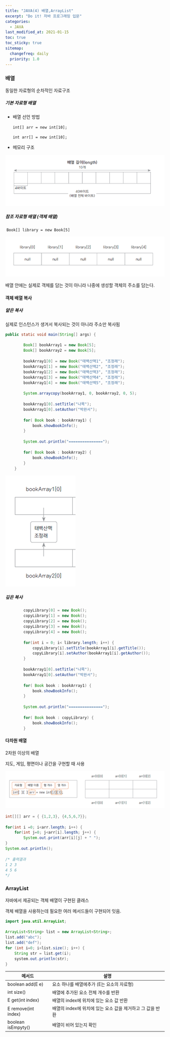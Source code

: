 ```yaml
---
title: "JAVA(4) 배열,ArrayList"
excerpt: "Do it! 자바 프로그래밍 입문"
categories:
  - JAVA
last_modified_at: 2021-01-15
toc: true
toc_sticky: true
sitemap:
  changefreq: daily
  priority: 1.0
---
```


### 배열

동일한 자료형의 순차적인 자료구조

##### 기본 자료형 배열

- 배열 선언 방법

  `int[] arr = new int[10];`

  `int arr[] = new int[10];`

- 메모리 구조

![image-20210115010557295](../../assets/images/image-20210115010557295.png)

##### 참조 자료형 배열 (객체 배열)

​	`Book[] library = new Book[5]`

![image-20210115010936233](../../assets/images/image-20210115010936233.png)

배열 안에는 실제로 객체를 담는 것이 아니라 나중에 생성할 객체의 주소를 담는다. 



#### 객체 배열 복사

##### 얕은 복사

실제로 인스턴스가 생겨서 복사되는 것이 아니라 주소만 복사됨

```java
public static void main(String[] args) {

		Book[] bookArray1 = new Book[5];
		Book[] bookArray2 = new Book[5];
		
		bookArray1[0] = new Book("태백산맥1", "조정래");
		bookArray1[1] = new Book("태백산맥2", "조정래");
		bookArray1[2] = new Book("태백산맥3", "조정래");
		bookArray1[3] = new Book("태백산맥4", "조정래");
		bookArray1[4] = new Book("태백산맥5", "조정래");
		
		System.arraycopy(bookArray1, 0, bookArray2, 0, 5);

		bookArray1[0].setTitle("나목");
		bookArray1[0].setAuthor("박완서");
		
		for( Book book : bookArray1) {
			book.showBookInfo();
		}
		
		System.out.println("===============");
		
		for( Book book : bookArray2) {
			book.showBookInfo();
		}
	}
```

![image-20210115013532411](../../assets/images/image-20210115013532411.png)

##### 깊은 복사

```java
		copyLibrary[0] = new Book();
		copyLibrary[1] = new Book();
		copyLibrary[2] = new Book();
		copyLibrary[3] = new Book();
		copyLibrary[4] = new Book();
		
		for(int i = 0; i< library.length; i++) {
			copyLibrary[i].setTitle(bookArray1[i].getTitle());
			copyLibrary[i].setAuthor(bookArray1[i].getAuthor());
		}
		
		bookArray1[0].setTitle("나목");
		bookArray1[0].setAuthor("박완서");
		
		for( Book book : bookArray1) {
			book.showBookInfo();
		}
		
		System.out.println("===============");
		
		for( Book book : copyLibrary) {
			book.showBookInfo();
		}
```



#### 다차원 배열

2차원 이상의 배열

지도, 게임, 평면이나 공간을 구현할 때 사용

![image-20210115014221243](../../assets/images/image-20210115014221243.png)



```java
int[][] arr = { {1,2,3}, {4,5,6,7}};
		
for(int i =0; i<arr.length; i++) {
	for(int j=0; j<arr[i].length; j++) {
		System.out.print(arr[i][j] + " ");
}
System.out.println();

/* 출력결과
1 2 3
4 5 6
*/
```



### ArrayList

자바에서 제공되는 객체 배열이 구현된 클래스

객체 배열을 사용하는데 필요한 여러 메서드들이 구현되어 잇음.

```java
import java.util.ArrayList;

ArrayList<String> list = new ArrayList<String>;
list.add("abc");
list.add("def");
for (int i=0; i<list.size(); i++) {
    String str = list.get(i);
    system.out.println(str);
}
```



| 메서드              | 설명                                                       |
| ------------------- | ---------------------------------------------------------- |
| boolean add(E e)    | 요소 하나를 배열에추가 (E는 요소의 자료형)                 |
| int size()          | 배열에 추가된 요소 전체 개수를 반환                        |
| E get(int index)    | 배열의 index에 위치에 있는 요소 값 반환                    |
| E remove(int index) | 배열의 index에 위치에 있는 요소 값을 제거하고 그 값을 반환 |
| boolean isEmpyty()  | 배열이 비어 있는지 확인                                    |

 